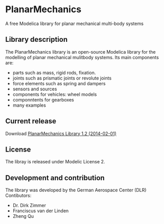 PlanarMechanics
===============

A free Modelica library for planar mechanical multi-body systems


## Library description

The PlanarMechanics library is an open-source Modelica library for the modelling of planar mechanical mulitbody systems. Its main components are:
- parts such as mass, rigid rods, fixation.
- joints such as prismatic joints or revolute joints 
- force elements such as spring and dampers
- sensors and sources
- components for vehicles: wheel models
- componntents for gearboxes
- many examples


## Current release

Download  [PlanarMechanics Library 1.2 (2014-02-01)](https://github.com/dzimmer/PlanarMechanics/archive/release.zip)

## License

The libray is released under Modelic License 2.

## Development and contribution
The library was developed by the German Aerospace Center (DLR)
Contibutors: 
- Dr. Dirk Zimmer
- Franciscus van der Linden
- Zheng Qu
